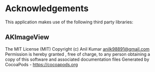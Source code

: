 # Acknowledgements
This application makes use of the following third party libraries:

## AKImageView

The MIT License (MIT) 
 Copyright (c) Anil Kumar <anilk98891@gmail.com> 
 Permission is hereby granted , free of charge, to any person obtaining a copy of this software and associated documentation files
Generated by CocoaPods - https://cocoapods.org
